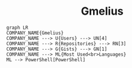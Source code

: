 <h1 align="center">Gmelius</h1>

```mermaid
graph LR
COMPANY_NAME{Gmelius}
COMPANY_NAME ---> U{Users} ---> UN[4]
COMPANY_NAME ---> R{Repositories} ---> RN[3]
COMPANY_NAME ---> G{Gists} ---> GN[1]
COMPANY_NAME ---> ML{Most Used<br>Languages}
ML --> PowerShell[PowerShell]
```
